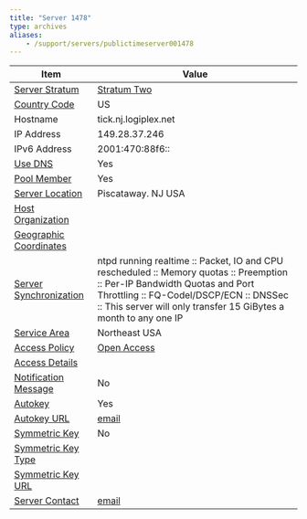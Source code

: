 ```yaml
---
title: "Server 1478"
type: archives
aliases:
    - /support/servers/publictimeserver001478
---
```


| Item | Value |
| ----- | ----- |
| [Server Stratum](/support/servers/serverstratum) | [Stratum Two](/support/servers/stratumtwotimeservers) |
| [Country Code](/support/servers/countrycode) | US |
| Hostname |  tick.nj.logiplex.net  |
| IP Address |  149.28.37.246  |
| IPv6 Address |  2001:470:88f6:: |
| [Use DNS](/support/servers/usedns) | Yes |
| [Pool Member](/support/servers/poolmember) | Yes |
| [Server Location](/support/servers/serverlocation) |  Piscataway. NJ USA |
| [Host Organization](/support/servers/hostorganization) | |
| [ Geographic Coordinates](/support/servers/geographiccoordinates) |  |
| [Server Synchronization](/support/servers/serversynchronization) |  ntpd running realtime :: Packet, IO and CPU rescheduled :: Memory quotas :: Preemption :: Per-IP Bandwidth Quotas and Port Throttling :: FQ-Codel/DSCP/ECN :: DNSSec :: This server will only transfer 15 GiBytes a month to any one IP |
| [Service Area](/support/servers/servicearea) |  Northeast USA |
| [Access Policy](/support/servers/accesspolicy) | [Open Access](/support/servers/openaccess) |
| [Access Details](/support/servers/accessdetails) |  |
| [Notification Message](/support/servers/notificationmessage) | No |
| [Autokey](/support/servers/autokey) | Yes |
| [Autokey URL](/support/servers/autokeyurl) | [email](mailto:noah.mcnallie@outlook.com) |
| [Symmetric Key](/support/servers/symmetrickey) | No |
| [Symmetric Key Type](/support/servers/symmetrickeytype) | |
| [Symmetric Key URL](/support/servers/symmetrickeyurl) | |
| [Server Contact](/support/servers/servercontact) | [email](mailto:noah.mcnallie@outlook.com) |